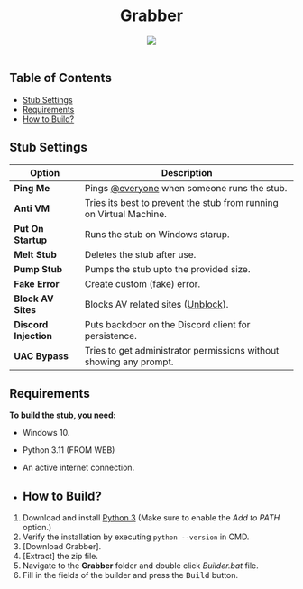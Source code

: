 <h1 align="center">
      Grabber
</h1>
<p align= "center">
   <kbd>
   <img src="https://raw.githubusercontent.com/Nagisalpx/Grabber/main/Grabber/Extras/icon.ico](https://github.com/Nagisalpx/Grabber-env/blob/main/image.png?raw=true">
   </kbd><br><br>



## Table of Contents

- [Stub Settings](#stub-settings)
- [Requirements](#requirements)
- [How to Build?](#how-to-build)



## Stub Settings

| Option | Description |
| ------ | ----------- |
| **Ping Me** | Pings [@everyone](https://www.remote.tools/remote-work/discord-everyone-here#what-is-everyone) when someone runs the stub. |
| **Anti VM** | Tries its best to prevent the stub from running on Virtual Machine. |
| **Put On Startup** | Runs the stub on Windows starup. |
| **Melt Stub** | Deletes the stub after use. |
| **Pump Stub** | Pumps the stub upto the provided size. |
| **Fake Error** | Create custom (fake) error. |
| **Block AV Sites** | Blocks AV related sites ([Unblock](Grabber/Extras/unblock_sites.py)). |
| **Discord Injection** | Puts backdoor on the Discord client for persistence. |
| **UAC Bypass** | Tries to get administrator permissions without showing any prompt. |

## Requirements

**To build the stub, you need:**
- Windows 10.
- Python 3.11 (FROM WEB)
- An active internet connection.

- ## How to Build?

1. Download and install [Python 3](https://www.python.org/downloads/) (Make sure to enable the *Add to PATH* option.)
2. Verify the installation by executing `python --version` in CMD.
3. [Download Grabber].
4. [Extract] the zip file.
5. Navigate to the **Grabber** folder and double click *Builder.bat* file.
6. Fill in the fields of the builder and press the <kbd>Build</kbd> button.
